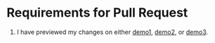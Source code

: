# Requirements for Pull Request

1. I have previewed my changes on either [demo1], [demo2], or [demo3].

[demo1]: https://demo1--dea-docs.netlify.app/
[demo2]: https://demo2--dea-docs.netlify.app/
[demo3]: https://demo3--dea-docs.netlify.app/
